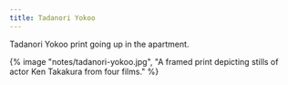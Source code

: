 ```yaml
---
title: Tadanori Yokoo
---
```


Tadanori Yokoo print going up in the apartment.

{% image "notes/tadanori-yokoo.jpg", "A framed print depicting stills of actor Ken Takakura from four films." %}